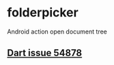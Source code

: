 # folderpicker

Android action open document tree

## [Dart issue 54878](https://github.com/dart-lang/sdk/issues/54878)
